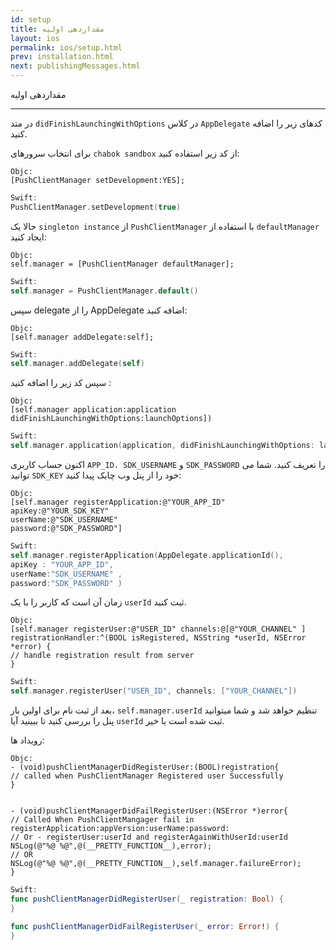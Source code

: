 ```yaml
---
id: setup
title: مقداردهی اولیه
layout: ios
permalink: ios/setup.html
prev: installation.html
next: publishingMessages.html
---
```




مقداردهی اولیه

-------------
در متد `didFinishLaunchingWithOptions` در کلاس `AppDelegate` کدهای زیر را اضافه کنید.


برای انتخاب سرورهای `chabok sandbox` از کد زیر استفاده کنید:
```objc
Objc:
[PushClientManager setDevelopment:YES];
```
```swift
Swift:  
PushClientManager.setDevelopment(true)

```

حالا یک `singleton instance` از `PushClientManager` با استفاده از `defaultManager` ایجاد کنید:

```objc
Objc:
self.manager = [PushClientManager defaultManager];
```
```swift
Swift:
self.manager = PushClientManager.default()

```
سپس delegate  را از  AppDelegate اضافه کنید:
```objc
Objc:
[self.manager addDelegate:self];
```
```swift
Swift:
self.manager.addDelegate(self)

```
سپس کد زیر را اضافه کنید :
```objc
Objc:
[self.manager application:application didFinishLaunchingWithOptions:launchOptions])
```
```swift
Swift:
self.manager.application(application, didFinishLaunchingWithOptions: launchOptions)

```
اکنون حساب کاربری `APP_ID، SDK_USERNAME` و `SDK_PASSWORD` را تعریف کنید. شما می توانید `SDK_KEY` خود را از پنل وب چابک پیدا کنید:

```objc
Objc:
[self.manager registerApplication:@"YOUR_APP_ID"
apiKey:@"YOUR_SDK_KEY"
userName:@"SDK_USERNAME"
password:@"SDK_PASSWORD"]
```
```swift
Swift:
self.manager.registerApplication(AppDelegate.applicationId(),
apiKey : "YOUR_APP_ID",
userName:"SDK_USERNAME" ,
password:"SDK_PASSWORD" )
```

زمان آن است که کاربر را با یک `userId` ثبت کنید.
```objc
Objc:
[self.manager registerUser:@"USER_ID" channels:@[@"YOUR_CHANNEL" ]
registrationHandler:^(BOOL isRegistered, NSString *userId, NSError *error) {
// handle registration result from server
}
```
```swift
Swift:
self.manager.registerUser("USER_ID", channels: ["YOUR_CHANNEL"])
```
بعد از ثبت نام برای اولین بار، `self.manager.userId` تنظیم خواهد شد و شما میتوانید پنل را بررسی کنید تا ببینید آیا `userId` ثبت شده است یا خیر.

رویداد ها:
```objc
Objc:
- (void)pushClientManagerDidRegisterUser:(BOOL)registration{
// called when PushClientManager Registered user Successfully
}


- (void)pushClientManagerDidFailRegisterUser:(NSError *)error{
// Called When PushClientMangager fail in registerApplication:appVersion:userName:password:
// Or - registerUser:userId and registerAgainWithUserId:userId
NSLog(@"%@ %@",@(__PRETTY_FUNCTION__),error);
// OR
NSLog(@"%@ %@",@(__PRETTY_FUNCTION__),self.manager.failureError);
}
```
```swift
Swift:
func pushClientManagerDidRegisterUser(_ registration: Bool) {
}

func pushClientManagerDidFailRegisterUser(_ error: Error!) {
}
```
